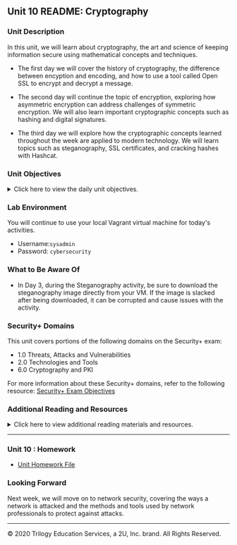
## Unit 10 README: Cryptography

### Unit Description

In this unit, we will learn about cryptography, the art and science of keeping information secure using mathematical concepts and techniques.

  - The first day we will cover the history of cryptography, the difference between encyption and encoding, and how to use a tool called Open SSL to encrypt and decrypt a message.

  - The second day will continue the topic of encryption, exploring how asymmetric encryption can address challenges of symmetric encryption. We will also learn important cryptographic concepts such as hashing and digital signatures. 

  - The third day we will explore how the cryptographic concepts learned throughout the week are applied to modern technology. We will learn topics such as steganography, SSL certificates, and cracking hashes with Hashcat.

### Unit Objectives 

<details>
    <summary>Click here to view the daily unit objectives.</summary>

  <br>

- **Day 1:** Intro to Cryptography
- Use basic transcription and substitution ciphers and keys to encrypt simple messages.
  
- Understand how encryption supports secure communication through the PAIN framework.
  
- Differentiate between encoding and encrypting.
  
- Calculate the strength and efficiency of various encryption levels.
  
- Use symmetric encryption tool Open SSL to confidentially transmit secure messages.
  
- **Day 2:** Asymmetric Encryption and Hashing

  - Calculate the required number of symmetric and asymmetric keys based on the number of people exchanging secure messages.

  - Use GPG to generate keys and encrypt and decrypt private messages.

  - Use hashes to validate the integrity of data.

  - Use digital signatures to validate the authenticity of data.

- **Day 3:** Applied Cryptography and Cryptographic Attacks
- Apply steganography to hide a message within non-secret data, such as an image.
  
- Use SSL certificates to help authenticate a website.
  
- Use cryptographic attack methods to crack a password.
  
- Use Hashcat to uncover the plaintext value of a hash.

</details>


### Lab Environment

You will continue to use your local Vagrant virtual machine for today's activities. 
- Username:`sysadmin`
- Password: `cybersecurity`

### What to Be Aware Of

- In Day 3, during the Steganography activity, be sure to download the steganography image directly from your VM. If the image is slacked after being downloaded, it can be corrupted and cause issues with the activity.

### Security+ Domains

This unit covers portions of the following domains on the Security+ exam:

- 1.0 Threats, Attacks and Vulnerabilities
- 2.0 Technologies and Tools
- 6.0 Cryptography and PKI

For more information about these Security+ domains, refer to the following resource: [Security+ Exam Objectives](https://www.comptia.jp/pdf/Security%2B%20SY0-501%20Exam%20Objectives.pdf)


### Additional Reading and Resources

<details> 
<summary> Click here to view additional reading materials and resources. </summary>
</br>

These resources are provided as optional, recommended resources to supplement the concepts covered in this unit.

- **Day 1 Resources**

  - [Wikipedia: History of Cryptography](https://en.wikipedia.org/wiki/History_of_cryptography#:~:text=Cryptography%2C%20the%20use%20of%20codes,began%20thousands%20of%20years%20ago.&text=Thus%20the%20Zimmermann%20Telegram%20triggered,as%20much%20as%20two%20years.)
  - [Medium: Understanding Encoding](https://medium.com/@gdgupta11/understanding-different-types-of-encoding-540b403bff10)
  - [Digicert.com: Guide to Open SSL](https://www.digicert.com/kb/ssl-support/openssl-quick-reference-guide.htm)

- **Day 2 Resources**
- [Medium: GPG Quickstart Guide](https://medium.com/@acparas/gpg-quickstart-guide-d01f005ca99)
  - [Search Security | Tech Target: Guide to Asymmetric Encryption](https://searchsecurity.techtarget.com/definition/asymmetric-cryptography)
  - [instalssl.com: What is a Digital Signature?](https://www.instantssl.com/digital-signature)


- **Day 3 Resources**

  - [Infosec Institute: Guide to Hashcat](https://resources.infosecinstitute.com/hashcat-tutorial-beginners/#gref)
  - [Edureka.co: Guide to Steganography](https://www.edureka.co/blog/steganography-tutorial)
  - [digicert.com: How do SSL Certificates Work?](https://www.digicert.com/ssl/)


</details>

---

### Unit 10 : Homework

- [Unit Homework File](../../2-Homework/10-Cryptography/readme.md)


### Looking Forward 

Next week, we will move on to network security, covering the ways a network is attacked and the methods and tools used by network professionals to protect against attacks.

---


© 2020 Trilogy Education Services, a 2U, Inc. brand. All Rights Reserved.    
